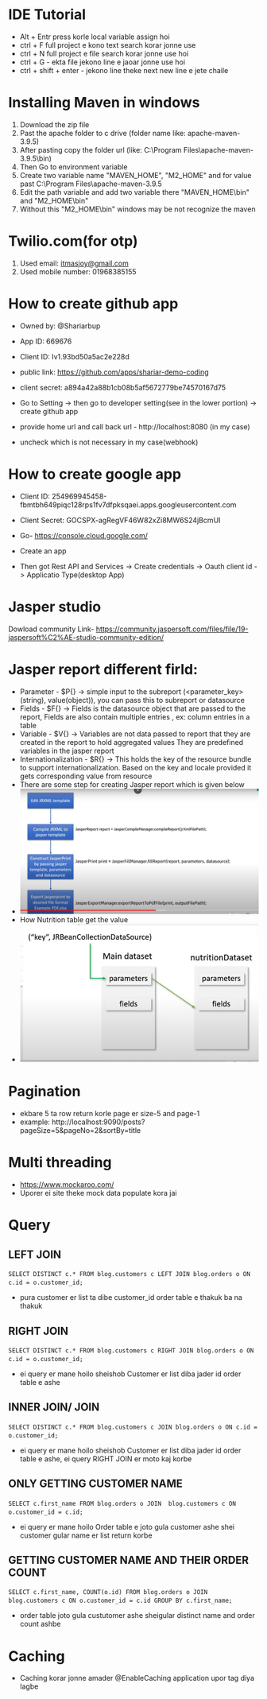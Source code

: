 # IDE Tutorial

- Alt + Entr press korle local variable assign hoi
- ctrl + F full project e kono text search korar jonne use
- ctrl + N full project e file search korar jonne use hoi
- ctrl + G - ekta file jekono line e jaoar jonne use hoi
- ctrl + shift + enter - jekono line theke next new line e jete chaile

# Installing Maven in windows
1. Download the zip file
2. Past the apache folder to c drive (folder name like: apache-maven-3.9.5)
3. After pasting copy the folder url (like: C:\Program Files\apache-maven-3.9.5\bin)
4. Then Go to environment variable
5. Create two variable name "MAVEN_HOME", "M2_HOME" and for value past C:\Program Files\apache-maven-3.9.5
6. Edit the path variable and add two variable there "MAVEN_HOME\bin" and "M2_HOME\bin"
7. Without this "M2_HOME\bin" windows may be not recognize the maven

# Twilio.com(for otp)
1. Used email: itmasjoy@gmail.com
2. Used mobile number: 01968385155


# How to create github app

- Owned by: @Shariarbup
- App ID: 669676
- Client ID: Iv1.93bd50a5ac2e228d
- public link: https://github.com/apps/shariar-demo-coding
- client secret: a894a42a88b1cb08b5af5672779be74570167d75

- Go to Setting -> then go to developer setting(see in the lower portion) -> create github app
- provide home url and call back url - http://localhost:8080 (in my case)
- uncheck which is not necessary in my case(webhook)

# How to create google app

- Client ID: 254969945458-fbmtbh649piqc128rps1fv7dfpksqaei.apps.googleusercontent.com
- Client Secret: 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

- Go- https://console.cloud.google.com/
- Create an app
- Then got Rest API and Services -> Create credentials -> Oauth client id -> Applicatio Type(desktop App)


# Jasper studio

Dowload community Link- https://community.jaspersoft.com/files/file/19-jaspersoft%C2%AE-studio-community-edition/


# Jasper report different firld:
- Parameter - $P{} -> simple input to the subreport (<parameter_key>(string), value(object)), you can pass this to subreport or datasource
- Fields - $F{} -> Fields is the datasource object that are passed to the report, Fields are also contain multiple entries
  , ex: column entries in a table
- Variable - $V{} -> Variables are not data passed to report that they are created in the report to hold aggregated values
  They are predefined variables in the jasper report
- Internationalization - $R{} -> This holds the key of the resource bundle to support internationalization. Based on the key and locale
  provided it gets corresponding value from resource
- There are some step for creating Jasper report which is given below
- ![img.png](jasper_report_procedure.png)
- How Nutrition table get the value
- ![img_1.png](nutrition_table.png)

# Pagination
- ekbare 5 ta row return korle page er size-5 and page-1
- example: http://localhost:9090/posts?pageSize=5&pageNo=2&sortBy=title

# Multi threading
- https://www.mockaroo.com/
- Uporer ei site theke mock data populate kora jai 

# Query

## LEFT JOIN
`SELECT DISTINCT c.* FROM blog.customers c LEFT JOIN blog.orders o ON c.id = o.customer_id;`
- pura customer er list ta dibe customer_id order table e thakuk ba na thakuk

## RIGHT JOIN
`SELECT DISTINCT c.* FROM blog.customers c RIGHT JOIN blog.orders o ON c.id = o.customer_id;`
- ei query er mane hoilo sheishob Customer er list diba jader id order table e ashe

## INNER JOIN/ JOIN
`SELECT DISTINCT c.* FROM blog.customers c JOIN blog.orders o ON c.id = o.customer_id;`
- ei query er mane hoilo sheishob Customer er list diba jader id order table e ashe, ei query RIGHT JOIN er moto kaj korbe


## ONLY GETTING CUSTOMER NAME
`SELECT c.first_name FROM blog.orders o JOIN  blog.customers c ON o.customer_id = c.id;`
- ei query er mane hoilo Order table e joto gula customer ashe shei customer gular name er list return korbe

## GETTING CUSTOMER NAME AND THEIR ORDER COUNT
`SELECT c.first_name, COUNT(o.id) FROM blog.orders o JOIN  blog.customers c ON o.customer_id = c.id GROUP BY
c.first_name;`
- order table joto gula custutomer ashe sheigular distinct name and order count ashbe

# Caching
- Caching korar jonne amader @EnableCaching application upor tag diya lagbe 